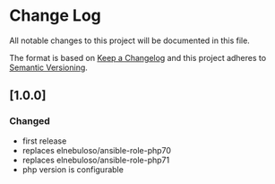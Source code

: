# Change Log
All notable changes to this project will be documented in this file.

The format is based on [Keep a Changelog](http://keepachangelog.com/) 
and this project adheres to [Semantic Versioning](http://semver.org/).


## [1.0.0]
### Changed
- first release
- replaces elnebuloso/ansible-role-php70
- replaces elnebuloso/ansible-role-php71
- php version is configurable